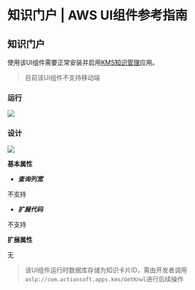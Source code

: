 # 知识门户 | AWS UI组件参考指南

## 知识门户

使用该UI组件需要正常安装并启用[KMS知识管理](<https://docs.awspaas.com/apps/com.actionsoft.apps.kms/>)应用。

> 目前该UI组件不支持移动端

### 运行

![](https://docs.awspaas.com/reference-guide/aws-paas-ui-reference-guide/list/knwlportalR1.png)

### 设计

![](https://docs.awspaas.com/reference-guide/aws-paas-ui-reference-guide/list/knwlportalD1.png)

**基本属性**

  * **_查询列宽_**

不支持

  * **_扩展代码_**

不支持

**扩展属性**

无

> 该UI组件运行时数据库存储为知识卡片ID，需由开发者调用 `aslp://com.actionsoft.apps.kms/GetKnwl`进行后续操作